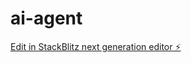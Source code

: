 # ai-agent

[Edit in StackBlitz next generation editor ⚡️](https://stackblitz.com/~/github.com/Gaurav-Sharma-Jss/ai-agent)